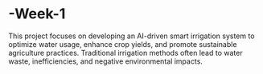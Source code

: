 # -Week-1
This project focuses on developing an AI-driven smart irrigation system to optimize water usage, enhance crop yields, and promote sustainable agriculture practices. Traditional irrigation methods often lead to water waste, inefficiencies, and negative environmental impacts. 
